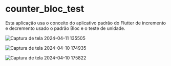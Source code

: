 # counter_bloc_test

Esta aplicação usa o conceito do aplicativo padrão do Flutter de incremento e decremento usado o padrão Bloc e o teste de unidade. 

![Captura de tela 2024-04-11 135505](https://github.com/luidemendesrios/counter_bloc_test/assets/66266273/c74dae9c-a0f9-4abc-b80e-1512b929a54b)



![Captura de tela 2024-04-10 174935](https://github.com/luidemendesrios/counter_bloc_test/assets/66266273/ed567e30-77cc-49b3-8fff-2469821d8e42)


![Captura de tela 2024-04-10 175822](https://github.com/luidemendesrios/counter_bloc_test/assets/66266273/289b700b-dee4-47eb-a62c-975780f5979e)
